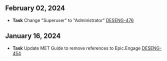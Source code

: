 ## February 02, 2024
- **Task** Change "Superuser" to "Administrator" [DESENG-476](https://apps.itsm.gov.bc.ca/jira/browse/DESENG-476)

## January 16, 2024
- **Task** Update MET Guide to remove references to Epic.Engage [DESENG-454](https://apps.itsm.gov.bc.ca/jira/browse/DESENG-454)
